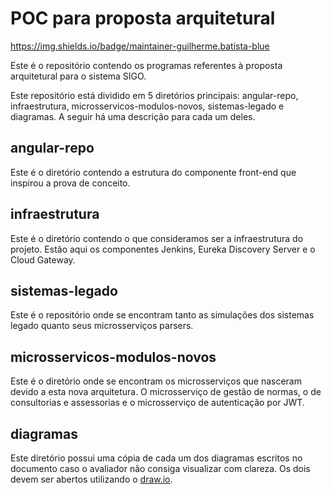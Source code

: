 # POC para proposta arquitetural
https://img.shields.io/badge/maintainer-guilherme.batista-blue


Este é o repositório contendo os programas referentes à proposta arquitetural para o sistema SIGO.

Este repositório está dividido em 5 diretórios principais: angular-repo, infraestrutura, microsservicos-modulos-novos, sistemas-legado e diagramas. A seguir há uma descrição para cada um deles.

## angular-repo

Este é o diretório contendo a estrutura do componente front-end que inspirou a prova de conceito.

## infraestrutura

Este é o diretório contendo o que consideramos ser a infraestrutura do projeto. Estão aqui os componentes Jenkins, Eureka Discovery Server e o Cloud Gateway.

## sistemas-legado

Este é o repositório onde se encontram tanto as simulações dos sistemas legado quanto seus microsserviços parsers. 

## microsservicos-modulos-novos

Este é o diretório onde se encontram os microsserviços que nasceram devido a esta nova arquitetura. O microsserviço de gestão de normas, o de consultorias e assessorias e o microsserviço de autenticação por JWT.

## diagramas

Este diretório possui uma cópia de cada um dos diagramas escritos no documento caso o avaliador não consiga visualizar com clareza. Os dois devem ser abertos utilizando o [draw.io](http://draw.io/).